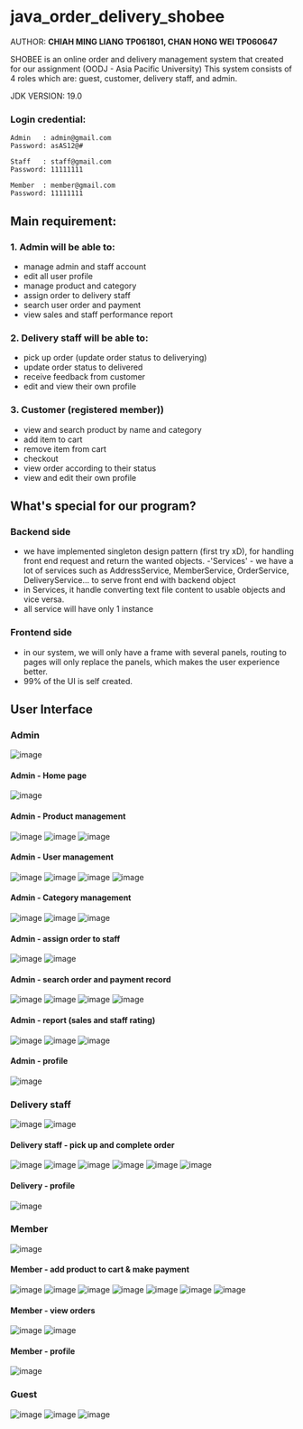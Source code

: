 # java_order_delivery_shobee
AUTHOR: **CHIAH MING LIANG TP061801, CHAN HONG WEI TP060647**

SHOBEE is an online order and delivery management system that created for our assignment (OODJ - Asia Pacific University)
This system consists of 4 roles which are: guest, customer, delivery staff, and admin.

JDK VERSION: 19.0

### Login credential:

```text
Admin   : admin@gmail.com
Password: asAS12@#

Staff   : staff@gmail.com
Password: 11111111

Member  : member@gmail.com
Password: 11111111
```

## Main requirement:
### 1. Admin will be able to:
- manage admin and staff account
- edit all user profile
- manage product and category
- assign order to delivery staff
- search user order and payment
- view sales and staff performance report

### 2. Delivery staff will be able to:
- pick up order (update order status to deliverying)
- update order status to delivered
- receive feedback from customer
- edit and view their own profile

### 3. Customer (registered member))
- view and search product by name and category
- add item to cart
- remove item from cart
- checkout
- view order according to their status
- view and edit their own profile

## What's special for our program?
### Backend side
- we have implemented singleton design pattern (first try xD), for handling front end request and return the wanted objects.
 -'Services' - we have a lot of services such as AddressService, MemberService, OrderService, DeliveryService... to serve front end with backend object
 - in Services, it handle converting text file content to usable objects and vice versa.
 - all service will have only 1 instance

### Frontend side
- in our system, we will only have a frame with several panels, routing to pages will only replace the panels, which makes the user experience better.
- 99% of the UI is self created.

## User Interface
### Admin
![image](https://user-images.githubusercontent.com/83805050/224330225-5c0e8678-c6c5-42fa-9673-27cca7be1ca4.png)
#### Admin - Home page
![image](https://user-images.githubusercontent.com/83805050/224330281-398ad8a0-fe06-48a0-89a7-4648140a20ba.png)
#### Admin - Product management
![image](https://user-images.githubusercontent.com/83805050/224330505-2847c18b-e858-462f-9864-a5d1fccdc8dd.png)
![image](https://user-images.githubusercontent.com/83805050/224331134-1ec24c04-8fc8-4aa8-ad3a-020f702898ca.png)
![image](https://user-images.githubusercontent.com/83805050/224331117-307673bf-da2f-43c3-ac18-fbb27fad7720.png)
#### Admin - User management
![image](https://user-images.githubusercontent.com/83805050/224331696-94d58740-6c03-43d2-88ed-68b9c88b4753.png)
![image](https://user-images.githubusercontent.com/83805050/224331710-2ee57f96-beef-4d87-91fa-ee2edc0536df.png)
![image](https://user-images.githubusercontent.com/83805050/224331729-6cd3ab76-067f-4a23-8ae1-970980f0ee65.png)
![image](https://user-images.githubusercontent.com/83805050/224331749-67868df8-53be-450f-ae0c-c44038e4d2bc.png)
#### Admin - Category management
![image](https://user-images.githubusercontent.com/83805050/224331780-609cf9f8-da61-43a2-b70d-1fb0c7d16a30.png)
![image](https://user-images.githubusercontent.com/83805050/224331875-83079a0c-45c6-47bc-b0b6-96c73a08f100.png)
![image](https://user-images.githubusercontent.com/83805050/224331881-bac73ee2-459f-4e79-8a73-1ed8cce8f179.png)
#### Admin - assign order to staff
![image](https://user-images.githubusercontent.com/83805050/224332049-83d8e273-9be7-4aef-8885-55465ddaf36a.png)
![image](https://user-images.githubusercontent.com/83805050/224332224-933294b3-b5f0-44d0-b323-3d8a8bc408cf.png)
#### Admin - search order and payment record
![image](https://user-images.githubusercontent.com/83805050/224332300-9061226c-1e03-408f-89e2-adea537a8c98.png)
![image](https://user-images.githubusercontent.com/83805050/224332322-5c3bbef5-8a20-4735-96a6-08926be63269.png)
![image](https://user-images.githubusercontent.com/83805050/224332338-562119e5-7864-4604-bfcf-d0efcdfe1d8d.png)
![image](https://user-images.githubusercontent.com/83805050/224332358-b149369c-f8c4-490c-9669-5113c76cb064.png)
#### Admin - report (sales and staff rating)
![image](https://user-images.githubusercontent.com/83805050/224332450-51479840-0eb7-4147-b5bf-8d6fdf428c55.png)
![image](https://user-images.githubusercontent.com/83805050/224332460-b0ec8d13-52db-4b8b-aeba-2300f8dca0f6.png)
![image](https://user-images.githubusercontent.com/83805050/224332478-6776ff1e-75a3-4ef9-9cb8-0d5e836d473a.png)
#### Admin - profile
![image](https://user-images.githubusercontent.com/83805050/224332492-884f35c4-ed4d-4c39-9550-fc36665a2e23.png)


### Delivery staff
![image](https://user-images.githubusercontent.com/83805050/224332656-3617548e-2e25-4799-8b5c-d0608099b052.png)
![image](https://user-images.githubusercontent.com/83805050/224332750-7b565902-dd92-43c1-bfe7-9b7b1add44d5.png)

#### Delivery staff - pick up and complete order
![image](https://user-images.githubusercontent.com/83805050/224332716-8699912b-b4ac-4b7d-8bea-7f6a4e660a37.png)
![image](https://user-images.githubusercontent.com/83805050/224332788-36aa4960-9458-41ed-b2f7-4fb6162bd93f.png)
![image](https://user-images.githubusercontent.com/83805050/224332804-5481cba6-0cea-4181-aaca-cd7b3328dc19.png)
![image](https://user-images.githubusercontent.com/83805050/224332902-02deb140-20cd-4454-b529-25172471195c.png)
![image](https://user-images.githubusercontent.com/83805050/224332910-c4447ff0-2e48-43fe-8529-7b2b017d6bf6.png)
![image](https://user-images.githubusercontent.com/83805050/224332935-848a231f-aa91-4a5a-848b-3dc783a9a49a.png)

#### Delivery - profile
![image](https://user-images.githubusercontent.com/83805050/224332982-9a750290-2b6e-470f-ad40-3667d5316e1b.png)


### Member
![image](https://user-images.githubusercontent.com/83805050/224333049-1c47e87d-03f6-459d-8ca4-5535e7e734a6.png)
#### Member - add product to cart & make payment
![image](https://user-images.githubusercontent.com/83805050/224333097-e7b3a3d0-3ddf-4812-bb9d-57506d4404cd.png)
![image](https://user-images.githubusercontent.com/83805050/224333114-f590566a-cc8e-4cdb-a27c-d07a4d505095.png)
![image](https://user-images.githubusercontent.com/83805050/224333134-c54aed2c-3774-4028-bb27-a7464167aae6.png)
![image](https://user-images.githubusercontent.com/83805050/224333147-2973484e-8784-403c-9952-c43869ed4ba6.png)
![image](https://user-images.githubusercontent.com/83805050/224333157-e55880b7-7c6c-4946-849d-e3f63e9ca2a0.png)
![image](https://user-images.githubusercontent.com/83805050/224333178-f0ad2750-becb-40f2-b3b5-eb14da14b56f.png)
![image](https://user-images.githubusercontent.com/83805050/224333227-b31bbb76-f290-409d-9eee-7ba7fae0fdfb.png)
#### Member - view orders
![image](https://user-images.githubusercontent.com/83805050/224333299-5cd65e5f-aaa2-4fbe-99de-e272044c16f8.png)
![image](https://user-images.githubusercontent.com/83805050/224333311-8d50f14e-8e92-43c3-a00b-ad7e5649a71c.png)
#### Member - profile
![image](https://user-images.githubusercontent.com/83805050/224333365-72d1974c-abfa-4f94-af25-952433d6ee5b.png)

### Guest
![image](https://user-images.githubusercontent.com/83805050/224333397-2144094c-feff-4c56-9075-b101beac416d.png)
![image](https://user-images.githubusercontent.com/83805050/224333412-c83f49e3-b3e6-4067-9c14-32aa8e85dd78.png)
![image](https://user-images.githubusercontent.com/83805050/224333423-3995846a-d803-4e5e-b4ae-4f1b1404a94f.png)



